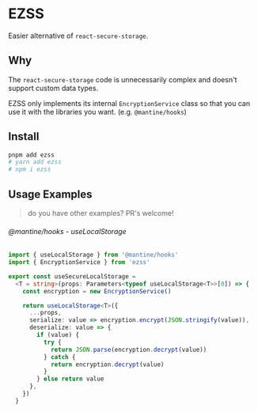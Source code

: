 # EZSS

Easier alternative of `react-secure-storage`.

## Why

The `react-secure-storage` code is unnecessarily complex and doesn't support custom data types.

EZSS only implements its internal `EncryptionService` class so that you can use it with the libraries you want. (e.g. `@mantine/hooks`)

## Install

```bash
pnpm add ezss
# yarn add ezss
# npm i ezss
```

## Usage Examples

> do you have other examples? PR's welcome!

###### @mantine/hooks - useLocalStorage

```ts
import { useLocalStorage } from '@mantine/hooks'
import { EncryptionService } from 'ezss'

export const useSecureLocalStorage =
  <T = string>(props: Parameters<typeof useLocalStorage<T>>[0]) => {
    const encryption = new EncryptionService()

    return useLocalStorage<T>({
      ...props,
      serialize: value => encryption.encrypt(JSON.stringify(value)),
      deserialize: value => {
        if (value) {
          try {
            return JSON.parse(encryption.decrypt(value))
          } catch {
            return encryption.decrypt(value)
          }
        } else return value
      },
    })
  }
```
